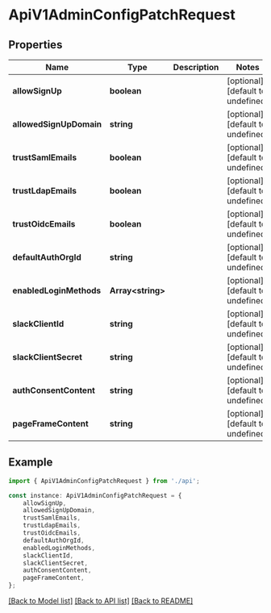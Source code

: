 # ApiV1AdminConfigPatchRequest


## Properties

Name | Type | Description | Notes
------------ | ------------- | ------------- | -------------
**allowSignUp** | **boolean** |  | [optional] [default to undefined]
**allowedSignUpDomain** | **string** |  | [optional] [default to undefined]
**trustSamlEmails** | **boolean** |  | [optional] [default to undefined]
**trustLdapEmails** | **boolean** |  | [optional] [default to undefined]
**trustOidcEmails** | **boolean** |  | [optional] [default to undefined]
**defaultAuthOrgId** | **string** |  | [optional] [default to undefined]
**enabledLoginMethods** | **Array&lt;string&gt;** |  | [optional] [default to undefined]
**slackClientId** | **string** |  | [optional] [default to undefined]
**slackClientSecret** | **string** |  | [optional] [default to undefined]
**authConsentContent** | **string** |  | [optional] [default to undefined]
**pageFrameContent** | **string** |  | [optional] [default to undefined]

## Example

```typescript
import { ApiV1AdminConfigPatchRequest } from './api';

const instance: ApiV1AdminConfigPatchRequest = {
    allowSignUp,
    allowedSignUpDomain,
    trustSamlEmails,
    trustLdapEmails,
    trustOidcEmails,
    defaultAuthOrgId,
    enabledLoginMethods,
    slackClientId,
    slackClientSecret,
    authConsentContent,
    pageFrameContent,
};
```

[[Back to Model list]](../README.md#documentation-for-models) [[Back to API list]](../README.md#documentation-for-api-endpoints) [[Back to README]](../README.md)
